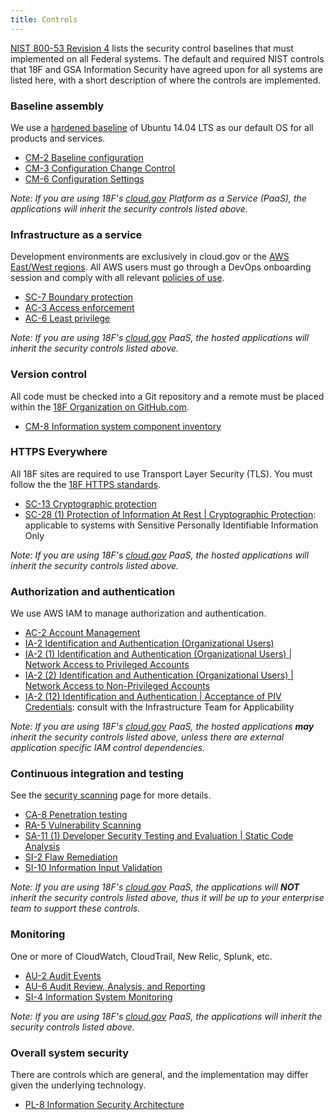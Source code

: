 ```yaml
---
title: Controls
---
```


[NIST 800-53 Revision 4](http://csrc.nist.gov/groups/SMA/fisma/controls.html) lists the security control baselines that must implemented on all Federal systems. The default and required NIST controls that 18F and GSA Information Security have agreed upon for all systems are listed here, with a short description of where the controls are implemented.

### Baseline assembly 

We use a [hardened baseline](https://github.com/fisma-ready/ubuntu-lts) of Ubuntu 14.04 LTS as our default OS for all products and services.

* [CM-2 Baseline configuration](https://web.nvd.nist.gov/view/800-53/Rev4/control?controlName=CM-2)
* [CM-3 Configuration Change Control](https://web.nvd.nist.gov/view/800-53/Rev4/control?controlName=CM-3)
* [CM-6 Configuration Settings](https://web.nvd.nist.gov/view/800-53/Rev4/control?controlName=CM-6)

_Note: If you are using 18F's [cloud.gov](https://cloud.gov/) Platform as a Service (PaaS), the applications will inherit the security controls listed above._

### Infrastructure as a service

Development environments are exclusively in cloud.gov or the [AWS East/West regions](https://18f.signin.aws.amazon.com/console). All AWS users must go through a DevOps onboarding session and comply with all relevant [policies of use](../../infrastructure/aws/).

* [SC-7 Boundary protection](https://web.nvd.nist.gov/view/800-53/Rev4/control?controlName=SC-7)
* [AC-3 Access enforcement](https://web.nvd.nist.gov/view/800-53/Rev4/control?controlName=AC-3)
* [AC-6 Least privilege](https://web.nvd.nist.gov/view/800-53/Rev4/control?controlName=AC-6)

_Note: If you are using 18F's [cloud.gov](https://cloud.gov/) PaaS, the hosted applications will inherit the security controls listed above._

### Version control

All code must be checked into a Git repository and a remote must be placed within the [18F Organization on GitHub.com](https://github.com/18F).

* [CM-8 Information system component inventory](https://web.nvd.nist.gov/view/800-53/Rev4/control?controlName=CM-8)

### HTTPS Everywhere

All 18F sites are required to use Transport Layer Security (TLS). You must follow the the [18F HTTPS standards](https://github.com/18F/https).

* [SC-13 Cryptographic protection](https://web.nvd.nist.gov/view/800-53/Rev4/control?controlName=SC-13)
* [SC-28 (1) Protection of Information At Rest &#124; Cryptographic Protection](https://web.nvd.nist.gov/view/800-53/Rev4/control?controlName=SC-28#enhancement-1): applicable to systems with Sensitive Personally Identifiable Information Only

_Note: If you are using 18F's [cloud.gov](https://cloud.gov/) PaaS, the hosted applications will inherit the security controls listed above._

### Authorization and authentication

We use AWS IAM to manage authorization and authentication.

* [AC-2 Account Management](https://web.nvd.nist.gov/view/800-53/Rev4/control?controlName=AC-2)
* [IA-2 Identification and Authentication (Organizational Users)](https://web.nvd.nist.gov/view/800-53/Rev4/control?controlName=IA-2) 
* [IA-2 (1) Identification and Authentication (Organizational Users) &#124; Network Access to Privileged Accounts](https://web.nvd.nist.gov/view/800-53/Rev4/control?controlName=IA-2#enhancement-1) 
* [IA-2 (2) Identification and Authentication (Organizational Users) &#124; Network Access to Non-Privileged Accounts](https://web.nvd.nist.gov/view/800-53/Rev4/control?controlName=IA-2#enhancement-2)
* [IA-2 (12) Identification and Authentication &#124; Acceptance of PIV Credentials](https://web.nvd.nist.gov/view/800-53/Rev4/control?controlName=IA-2#enhancement-12): consult with the Infrastructure Team for Applicability

_Note: If you are using 18F's [cloud.gov](https://cloud.gov/) PaaS, the hosted applications **may** inherit the security controls listed above, unless there are external application specific IAM control dependencies._

### Continuous integration and testing

See the [security scanning](../../security/scanning/) page for more details.

* [CA-8 Penetration testing](https://web.nvd.nist.gov/view/800-53/Rev4/control?controlName=CA-8)
* [RA-5 Vulnerability Scanning](https://web.nvd.nist.gov/view/800-53/Rev4/control?controlName=RA-5)
* [SA-11 (1) Developer Security Testing and Evaluation &#124; Static Code Analysis](https://web.nvd.nist.gov/view/800-53/Rev4/control?controlName=SA-11#enhancement-1)
* [SI-2 Flaw Remediation](https://web.nvd.nist.gov/view/800-53/Rev4/control?controlName=SI-2)
* [SI-10 Information Input Validation](https://web.nvd.nist.gov/view/800-53/Rev4/control?controlName=SI-10)

_Note: If you are using 18F's [cloud.gov](https://cloud.gov/) PaaS, the applications will **NOT** inherit the security controls listed above, thus it will be up to your enterprise team to support these controls._

### Monitoring

One or more of CloudWatch, CloudTrail, New Relic, Splunk, etc.

* [AU-2 Audit Events](https://web.nvd.nist.gov/view/800-53/Rev4/control?controlName=AU-2)
* [AU-6 Audit Review, Analysis, and Reporting](https://web.nvd.nist.gov/view/800-53/Rev4/control?controlName=AU-6)
* [SI-4 Information System Monitoring](https://web.nvd.nist.gov/view/800-53/Rev4/control?controlName=SI-4)

_Note: If you are using 18F's [cloud.gov](https://cloud.gov/) PaaS, the applications will inherit the security controls listed above._

### Overall system security

There are controls which are general, and the implementation may differ given the underlying technology.

* [PL-8 Information Security Architecture](https://web.nvd.nist.gov/view/800-53/Rev4/control?controlName=PL-8)
